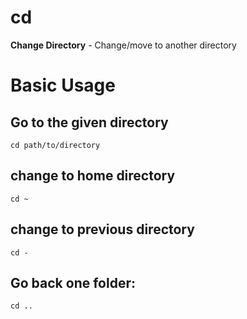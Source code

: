 # cd

**Change Directory** - Change/move to another directory

# Basic Usage

## Go to the given directory

`cd path/to/directory`

## change to home directory

`cd ~`

## change to previous directory

`cd -`

## Go back one folder:

`cd ..`


